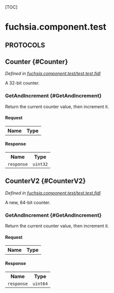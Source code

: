 [TOC]

# fuchsia.component.test


## **PROTOCOLS**

## Counter {#Counter}
*Defined in [fuchsia.component.test/test.test.fidl](https://fuchsia.googlesource.com/fuchsia/+/master/garnet/public/rust/fuchsia-component/blackbox_unit_tests/test.test.fidl#8)*

<p>A 32-bit counter.</p>

### GetAndIncrement {#GetAndIncrement}

<p>Return the current counter value, then increment it.</p>

#### Request
<table>
    <tr><th>Name</th><th>Type</th></tr>
    </table>


#### Response
<table>
    <tr><th>Name</th><th>Type</th></tr>
    <tr>
            <td><code>response</code></td>
            <td>
                <code>uint32</code>
            </td>
        </tr></table>

## CounterV2 {#CounterV2}
*Defined in [fuchsia.component.test/test.test.fidl](https://fuchsia.googlesource.com/fuchsia/+/master/garnet/public/rust/fuchsia-component/blackbox_unit_tests/test.test.fidl#14)*

<p>A new, 64-bit counter.</p>

### GetAndIncrement {#GetAndIncrement}

<p>Return the current counter value, then increment it.</p>

#### Request
<table>
    <tr><th>Name</th><th>Type</th></tr>
    </table>


#### Response
<table>
    <tr><th>Name</th><th>Type</th></tr>
    <tr>
            <td><code>response</code></td>
            <td>
                <code>uint64</code>
            </td>
        </tr></table>















